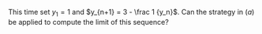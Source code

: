 This time set $`y_1 = 1`$ and $`y_{n+1} = 3 - \frac 1 {y_n}`$. Can the strategy in $`(a)`$ be applied to compute the limit of this sequence?